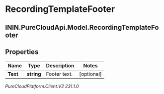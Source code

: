 # RecordingTemplateFooter

## ININ.PureCloudApi.Model.RecordingTemplateFooter

## Properties

|Name | Type | Description | Notes|
|------------ | ------------- | ------------- | -------------|
| **Text** | **string** | Footer text. | [optional] |



_PureCloudPlatform.Client.V2 231.1.0_
